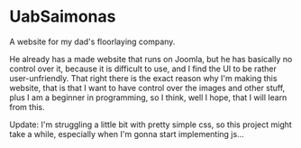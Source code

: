 # UabSaimonas
A website for my dad's floorlaying company.

He already has a made website that runs on Joomla, but he has basically no control over it, because it is difficult to use, and I find the UI to be rather user-unfriendly. That right there is the exact reason why I'm making this website, that is that I want to have control over the images and other stuff, plus I am a beginner in programming, so I think, well I hope, that I will learn from this. 

Update: I'm struggling a little bit with pretty simple css, so this project might take a while, especially when I'm gonna start implementing js...